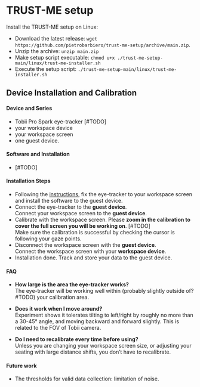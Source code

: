 # TRUST-ME setup

Install the TRUST-ME setup on Linux:

- Download the latest release: `wget https://github.com/pietrobarbiero/trust-me-setup/archive/main.zip`.
- Unzip the archive: `unzip main.zip`
- Make setup script executable: `chmod u+x ./trust-me-setup-main/linux/trust-me-installer.sh`
- Execute the setup script: `./trust-me-setup-main/linux/trust-me-installer.sh`

## Device Installation and Calibration

#### Device and Series
- Tobii Pro Spark eye-tracker [#TODO]
- your workspace device
- your workspace screen
- one guest device.

#### Software and Installation
- [#TODO]

#### Installation Steps
- Following the [instructions](https://www.tobii.com/products/eye-trackers/screen-based/tobii-pro-spark), fix the eye-tracker to your workspace screen and install the software to the guest device.
- Connect the eye-tracker to the **guest device**.     
Connect your workspace screen to the **guest device**.
- Calibrate with the workspace screen. Please **zoom in the calibration to cover the full screen you will be working on**. [#TODO]    
Make sure the calibration is successful by checking the cursor is following your gaze points.
- Disconnect the workspace screen with the **guest device**.     
Connect the workspace screen with your **workspace device**.
- Installation done. Track and store your data to the guest device.

#### FAQ
- **How large is the area the eye-tracker works?**        
The eye-tracker will be working well within (probably slightly outside of? #TODO) your calibration area.

- **Does it work when I move around?**      
Experiment shows it tolerates tilting to left/right by roughly no more than a 30-45° angle, and moving backward and forward slightly. This is related to the FOV of Tobii camera.

- **Do I need to recalibrate every time before using?**       
Unless you are changing your workspace screen size, or adjusting your seating with large distance shifts, you don’t have to recalibrate.

#### Future work
- The thresholds for valid data collection: limitation of noise.

